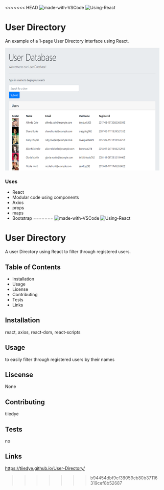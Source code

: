 <<<<<<< HEAD
![made-with-VSCode](https://img.shields.io/badge/Made%20With-VS%20Code-blue)  ![Using-React](https://img.shields.io/badge/Using-React-lightgreen)

# User Directory
An example of a 1-page User Directory interface using React.

<img src="./assets/screenshot.png"
     alt="Img"
     style="margin-right: 10px; height: 400px;" />

### Uses
* React
* Modular code using components
* Axios
* props
* maps
* Bootstrap
=======
![made-with-VSCode](https://img.shields.io/badge/Made%20With-VS%20Code-blue)  ![Using-React](https://img.shields.io/badge/Using-React-ff69b4)

# User Directory
A user Directory using React to filter through registered users.

## Table of Contents
* Installation
* Usage
* License
* Contributing
* Tests
* Links

## Installation
react, axios, react-dom, react-scripts

## Usage
to easily filter through registered users by their names

## Liscense
None

## Contributing
tiiedye

## Tests
no

## Links
https://tiiedye.github.io/User-Directory/
>>>>>>> b94454dbf9cf38059cb80b37116319cef8b52687
